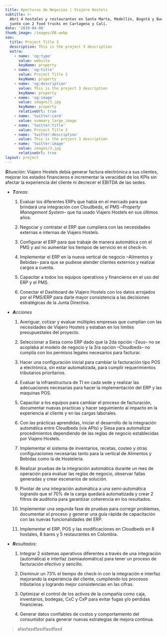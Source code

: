 ```yaml
---
title: Aperturas de Negocios | Viajero Hostels
subtitle: >-
  Abrí 4 hostales y restaurantes en Santa Marta, Medellín, Bogotá y Buenos Aires
  junto con 2 food trucks en Cartagena y Calí.
date: '2019-04-08'
thumb_image: /images/OB.webp
seo:
  title: Project Title 3
  description: This is the project 3 description
  extra:
    - name: 'og:type'
      value: website
      keyName: property
    - name: 'og:title'
      value: Project Title 3
      keyName: property
    - name: 'og:description'
      value: This is the project 3 description
      keyName: property
    - name: 'og:image'
      value: images/3.jpg
      keyName: property
      relativeUrl: true
    - name: 'twitter:card'
      value: summary_large_image
    - name: 'twitter:title'
      value: Project Title 3
    - name: 'twitter:description'
      value: This is the project 3 description
    - name: 'twitter:image'
      value: images/3.jpg
      relativeUrl: true
layout: project
---
```

***S**ituación*: Viajero Hostels debía generar factura electrónica a sus clientes, mejorar los estados financieros e incrementar la veracidad de los KPIs sin afectar la experiencia del cliente ni decrecer el EBITDA de las sedes.

*   ***T**areas*:

    1.  Evaluar los diferentes ERPs que había en el mercado para que brindará una integración con Cloudbeds, el PMS –*Property Management System–* que ha usado Viajero Hostels en sus últimos años.

    2.  Negociar y contratar el ERP que cumpliera con las necesidades externas e internas de Viajero Hostels.

    3.  Configurar el ERP para que trabaje de manera automática con el PMS y así no aumentar los tiempos de servicio en el check-in.

    4.  Implementar el ERP en la nueva vertical de negocio –Alimentos y Bebidas– para que se pudiese atender clientes externos y realizar cargos a cuenta.

    5.  Capacitar a todos los equipos operativos y financieros en el uso del ERP y el PMS.

    6.  Conectar el Dashboard de Viajero Hostels con los datos arrojados por el PMS/ERP para darle mayor consistencia a las decisiones estratégicas de la Junta Directiva.

<!---->

*   ***A**cciones*

    1.  Averiguar, cotizar y evaluar múltiples empresas que cumplían con las necesidades de Viajero Hostels y estaban en los limites presupuestales del proyecto.

    2.  Seleccionar a Siesa como ERP dado que la 2da opción –Zeus– no se acoplaba al modelo de negocio y la 3ra opción –Cloudbeds– no cumplía con los permisos legales necesarios para facturar.

    3.  Hacer una configuración inicial para cambiar la facturación tipo POS a electrónica, sin estar automatizada, para cumplir requerimientos tributarios prioritarios.

    4.  Evaluar la infraestructura de TI en cada sede y realizar las adecuaciones necesarias para hacer la implementación del ERP y las maquinas POS.

    5.  Capacitar a los equipos para cambiar el proceso de facturación, documentar nuevas practicas y hacer seguimiento al impacto en la experiencia al cliente y en las cargas laborales.

    6.  Con las prácticas aprendidas, iniciar el desarrollo de la integración automática entre Cloudbeds (vía APIs) y Siesa para automatizar procedimientos dependiendo de las reglas de negocio establecidas por Viajero Hostels.

    7.  Implementar el sistema de inventarios, recetas, costeo y otras configuraciones necesarias tanto para la vertical de Alimentos y Bebidas como la de Hostelería.

    8.  Realizar pruebas de la integración automática durante un mes de operación para evaluar las reglas de negocio, observar fallas generadas y crear escenarios de solución.

    9.  Pivotar de una integración automática a una semi-automática logrando que el 70% de la carga quedará automatizada y crear 2 filtros de auditoria para garantizar coherencia en los resultados.

    10. Implementar una segunda fase de pruebas para corregir problemas, documentar el proceso y generar una guía rápida de capacitación con las nuevas funcionalidades del ERP.

    11. Implementar el ERP, POS y las modificaciones en Cloudbeds en 8 hostales, 8 bares y 5 restaurantes en Colombia.

<!---->

*   ***R**esultados*:

    1.  Integrar 2 sistemas operativos diferentes a través de una integración (automática) e interfaz (semiautomática) para tener un proceso de facturación efectivo y sencillo.

    2.  Disminuir un 73% el tiempo de check-in con la integración e interfaz mejorando la experiencia del cliente, cumpliendo los procesos tributarios y logrando mejor consistencias en las cifras.

    3.  Optimizar el control de los activos de la compañía como caja, inventarios, bodegas, CxC y CxP para evitar fugas y/o perdidas financieras.

    4.  Generar datos confiables de costos y comportamiento del consumidor para generar nuevas estrategias de mejora continua.

> afasfasdfasdfasdfasd
